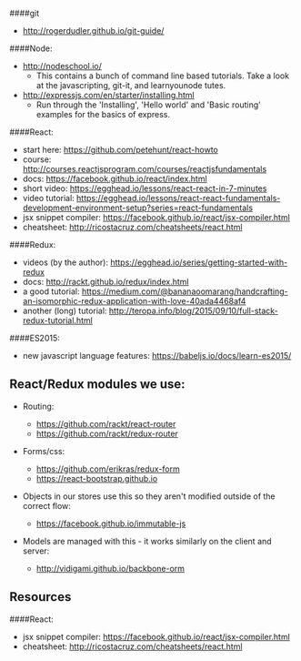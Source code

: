 ####git
- http://rogerdudler.github.io/git-guide/ 

####Node:

- http://nodeschool.io/
    - This contains a bunch of command line based tutorials. Take a look at the javascripting, git-it, and learnyounode tutes.
- http://expressjs.com/en/starter/installing.html
    - Run through the 'Installing', 'Hello world' and 'Basic routing' examples for the basics of express. 

####React:

- start here: https://github.com/petehunt/react-howto
- course: http://courses.reactjsprogram.com/courses/reactjsfundamentals
- docs: https://facebook.github.io/react/index.html
- short video: https://egghead.io/lessons/react-react-in-7-minutes
- video tutorial: https://egghead.io/lessons/react-react-fundamentals-development-environment-setup?series=react-fundamentals
- jsx snippet compiler: https://facebook.github.io/react/jsx-compiler.html
- cheatsheet: http://ricostacruz.com/cheatsheets/react.html

####Redux:

- videos (by the author): https://egghead.io/series/getting-started-with-redux
- docs: http://rackt.github.io/redux/index.html
- a good tutorial: https://medium.com/@bananaoomarang/handcrafting-an-isomorphic-redux-application-with-love-40ada4468af4
- another (long) tutorial: http://teropa.info/blog/2015/09/10/full-stack-redux-tutorial.html

####ES2015:

- new javascript language features: https://babeljs.io/docs/learn-es2015/



## React/Redux modules we use:

- Routing: 
    - https://github.com/rackt/react-router
    - https://github.com/rackt/redux-router

- Forms/css:
    - https://github.com/erikras/redux-form
    - https://react-bootstrap.github.io

- Objects in our stores use this so they aren't modified outside of the correct flow:
    - https://facebook.github.io/immutable-js

- Models are managed with this - it works similarly on the client and server:
    - http://vidigami.github.io/backbone-orm

## Resources

####React:

- jsx snippet compiler: https://facebook.github.io/react/jsx-compiler.html
- cheatsheet: http://ricostacruz.com/cheatsheets/react.html
